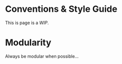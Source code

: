 # Conventions & Style Guide
This is page is a *WIP*.

# Modularity
Always be modular when possible...